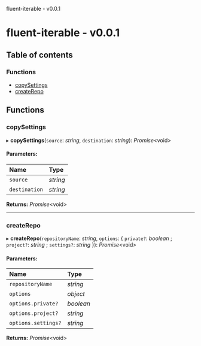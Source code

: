 fluent-iterable - v0.0.1

# fluent-iterable - v0.0.1

## Table of contents

### Functions

- [copySettings](README.md#copysettings)
- [createRepo](README.md#createrepo)

## Functions

### copySettings

▸ **copySettings**(`source`: *string*, `destination`: *string*): *Promise*<void\>

#### Parameters:

Name | Type |
:------ | :------ |
`source` | *string* |
`destination` | *string* |

**Returns:** *Promise*<void\>

___

### createRepo

▸ **createRepo**(`repositoryName`: *string*, `options`: { `private?`: *boolean* ; `project?`: *string* ; `settings?`: *string*  }): *Promise*<void\>

#### Parameters:

Name | Type |
:------ | :------ |
`repositoryName` | *string* |
`options` | *object* |
`options.private?` | *boolean* |
`options.project?` | *string* |
`options.settings?` | *string* |

**Returns:** *Promise*<void\>
